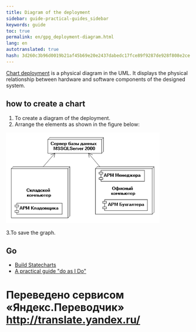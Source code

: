 ```yaml
---
title: Diagram of the deployment
sidebar: guide-practical-guides_sidebar
keywords: guide
toc: true
permalink: en/gpg_deployment-diagram.html
lang: en 
autotranslated: true 
hash: 3d260c3b96d0019b21af45b69e20e2437dabedc17fce89f9287de928f808e2ce
---
```


[Chart deployment](fd_deployment-diagram.html) is a physical diagram in the UML. It displays the physical relationship between hardware and software components of the designed system.

## how to create a chart

1. To create a diagram of the deployment.
2. Arrange the elements as shown in the figure below:

![](/images/pages/guides/flexberry-designer/statechart-diagram.png)

3.To save the graph.

## Go

* <i class="fa fa-arrow-left" aria-hidden="true"></i> [Build Statecharts](gpg_statechart-diagram.html)
* [A practical guide "do as I Do"](gpg_landing-page.html) <i class="fa fa-arrow-up" aria-hidden="true"></i>



 # Переведено сервисом «Яндекс.Переводчик» http://translate.yandex.ru/